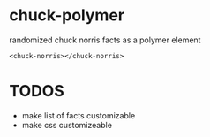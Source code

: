 # chuck-polymer
randomized chuck norris facts as a polymer element

    <chuck-norris></chuck-norris>

# TODOS
- make list of facts customizable
- make css customizeable
